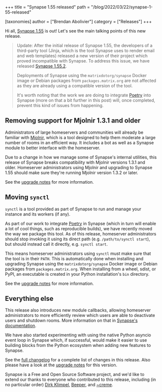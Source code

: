 +++
title = "Synapse 1.55 released"
path = "/blog/2022/03/22/synapse-1-55-released"

[taxonomies]
author = ["Brendan Abolivier"]
category = ["Releases"]
+++

Hi all, [Synapse
1.55](https://github.com/matrix-org/synapse/releases/tag/v1.55.0) is out! Let's
see the main talking points of this new release.

> Update: After the initial release of Synapse 1.55, the developers of a
> third-party tool (Jinja, which is the tool Synapse uses to render email and
> web templates) released a new version of their project which proved
> incompatible with Synapse. To address this issue, we have released [Synapse
> 1.55.2](https://github.com/matrix-org/synapse/releases/tag/v1.55.2).
>
> Deployments of Synapse using the `matrixdotorg/synapse` Docker image or Debian
> packages from `packages.matrix.org` are not affected as they are already using
> a compatible version of the tool.
>
> It's worth noting that the work we are doing to integrate
> [Poetry](https://python-poetry.org/) into Synapse (more on that a bit further
> in this post) will, once completed, prevent this kind of issues from
> happening.

## Removing support for Mjolnir 1.3.1 and older

Administrators of large homeservers and communities will already be familiar
with [Mjolnir](https://github.com/matrix-org/mjolnir), which is a tool designed
to help them moderate a large number of rooms in an efficient way. It includes a
bot as well as a Synapse module to better interface with the homeserver.

Due to a change in how we manage some of Synapse's internal utilities, this
release of Synapse breaks compatibility with Mjolnir versions 1.3.1 and older.
Homeserver administrators using Mjolnir and upgrading to Synapse 1.55 should
make sure they're running Mjolnir version 1.3.2 or later.

See the [upgrade
notes](https://matrix-org.github.io/synapse/v1.55/upgrade#compatibility-dropped-for-mjolnir-131-and-earlier)
for more information.

## Moving `synctl`

`synctl` is a tool provided as part of Synapse to run and manage your instance
and its workers (if any).

As part of our work to integrate [Poetry](https://python-poetry.org/) in Synapse
(which in turn will enable a lot of cool things, such as reproducible builds),
we have recently moved the way we package this tool. As of this release,
homeserver administrators should stop invoking it using its direct path (e.g.
`/path/to/synctl start`), but should instead call it directly, e.g. `synctl
start`.

This means homeserver administrators using `synctl` must make sure that the tool
is in their `PATH`. This is automatically done when installing and upgrading
Synapse using the `matrixdotorg/synapse` Docker image or Debian packages from
`packages.matrix.org`. When installing from a wheel, sdist, or PyPI, an
executable is created in your Python installation's `bin` directory.

See the [upgrade
notes](https://matrix-org.github.io/synapse/v1.55/upgrade#synctl-script-has-been-moved)
for more information.

## Everything else

This release also introduces new module callbacks, allowing homeserver
administrators to more efficiently review which users are able to deactivate
users and shutdown rooms. More information on that in [Synapse's
documentation](https://matrix-org.github.io/synapse/v1.55/modules/third_party_rules_callbacks.html#check_can_shutdown_room).

We have also started experimenting with using the native Python asyncio event
loop in Synapse which, if successful, would make it easier to use building
blocks from the Python ecosystem when adding new features to Synapse.

See the [full
changelog](https://github.com/matrix-org/synapse/releases/tag/v1.55.0) for a
complete list of changes in this release. Also please have a look at the
[upgrade
notes](https://matrix-org.github.io/synapse/v1.55/upgrade#upgrading-to-v1550)
for this version.

Synapse is a Free and Open Source Software project, and we'd like to extend our
thanks to everyone who contributed to this release, including (in no particular
order) [Dirk Klimpel](https://github.com/dklimpel),
[Beeper](https://www.beeper.com/), and
[~creme](https://github.com/cremesk).
